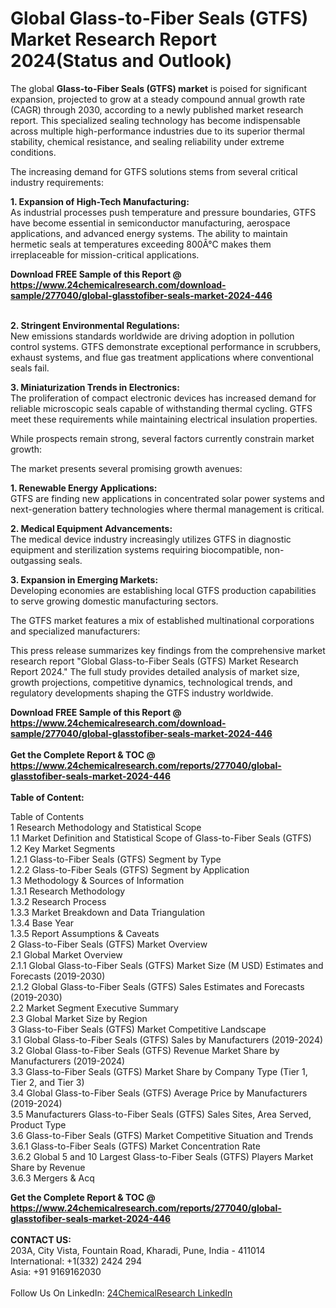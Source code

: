 <h1>Global Glass-to-Fiber Seals (GTFS) Market Research Report 2024(Status and Outlook)</h1><p>The global <strong>Glass-to-Fiber Seals (GTFS) market</strong> is poised for significant expansion, projected to grow at a steady compound annual growth rate (CAGR) through 2030, according to a newly published market research report. This specialized sealing technology has become indispensable across multiple high-performance industries due to its superior thermal stability, chemical resistance, and sealing reliability under extreme conditions.</p><p>The increasing demand for GTFS solutions stems from several critical industry requirements:</p><p><strong>1. Expansion of High-Tech Manufacturing:</strong><br>
As industrial processes push temperature and pressure boundaries, GTFS have become essential in semiconductor manufacturing, aerospace applications, and advanced energy systems. The ability to maintain hermetic seals at temperatures exceeding 800Â°C makes them irreplaceable for mission-critical applications.</p><div><b>Download FREE Sample of this Report @ 
            <a href="https://www.24chemicalresearch.com/download-sample/277040/global-glasstofiber-seals-market-2024-446">
            https://www.24chemicalresearch.com/download-sample/277040/global-glasstofiber-seals-market-2024-446</a></b></div><br><p><strong>2. Stringent Environmental Regulations:</strong><br>
New emissions standards worldwide are driving adoption in pollution control systems. GTFS demonstrate exceptional performance in scrubbers, exhaust systems, and flue gas treatment applications where conventional seals fail.</p><p><strong>3. Miniaturization Trends in Electronics:</strong><br>
The proliferation of compact electronic devices has increased demand for reliable microscopic seals capable of withstanding thermal cycling. GTFS meet these requirements while maintaining electrical insulation properties.</p><p>While prospects remain strong, several factors currently constrain market growth:</p><p>The market presents several promising growth avenues:</p><p><strong>1. Renewable Energy Applications:</strong><br>
GTFS are finding new applications in concentrated solar power systems and next-generation battery technologies where thermal management is critical.</p><p><strong>2. Medical Equipment Advancements:</strong><br>
The medical device industry increasingly utilizes GTFS in diagnostic equipment and sterilization systems requiring biocompatible, non-outgassing seals.</p><p><strong>3. Expansion in Emerging Markets:</strong><br>
Developing economies are establishing local GTFS production capabilities to serve growing domestic manufacturing sectors.</p><p>The GTFS market features a mix of established multinational corporations and specialized manufacturers:</p><p>This press release summarizes key findings from the comprehensive market research report "Global Glass-to-Fiber Seals (GTFS) Market Research Report 2024." The full study provides detailed analysis of market size, growth projections, competitive dynamics, technological trends, and regulatory developments shaping the GTFS industry worldwide.</p><div><b>Download FREE Sample of this Report @ 
            <a href="https://www.24chemicalresearch.com/download-sample/277040/global-glasstofiber-seals-market-2024-446">
            https://www.24chemicalresearch.com/download-sample/277040/global-glasstofiber-seals-market-2024-446</a></b></div><br><div><b>Get the Complete Report & TOC @ 
            <a href="https://www.24chemicalresearch.com/reports/277040/global-glasstofiber-seals-market-2024-446">
            https://www.24chemicalresearch.com/reports/277040/global-glasstofiber-seals-market-2024-446</a></b></div><br>
            <b>Table of Content:</b><p>Table of Contents<br />
1 Research Methodology and Statistical Scope<br />
1.1 Market Definition and Statistical Scope of Glass-to-Fiber Seals (GTFS)<br />
1.2 Key Market Segments<br />
1.2.1 Glass-to-Fiber Seals (GTFS) Segment by Type<br />
1.2.2 Glass-to-Fiber Seals (GTFS) Segment by Application<br />
1.3 Methodology & Sources of Information<br />
1.3.1 Research Methodology<br />
1.3.2 Research Process<br />
1.3.3 Market Breakdown and Data Triangulation<br />
1.3.4 Base Year<br />
1.3.5 Report Assumptions & Caveats<br />
2 Glass-to-Fiber Seals (GTFS) Market Overview<br />
2.1 Global Market Overview<br />
2.1.1 Global Glass-to-Fiber Seals (GTFS) Market Size (M USD) Estimates and Forecasts (2019-2030)<br />
2.1.2 Global Glass-to-Fiber Seals (GTFS) Sales Estimates and Forecasts (2019-2030)<br />
2.2 Market Segment Executive Summary<br />
2.3 Global Market Size by Region<br />
3 Glass-to-Fiber Seals (GTFS) Market Competitive Landscape<br />
3.1 Global Glass-to-Fiber Seals (GTFS) Sales by Manufacturers (2019-2024)<br />
3.2 Global Glass-to-Fiber Seals (GTFS) Revenue Market Share by Manufacturers (2019-2024)<br />
3.3 Glass-to-Fiber Seals (GTFS) Market Share by Company Type (Tier 1, Tier 2, and Tier 3)<br />
3.4 Global Glass-to-Fiber Seals (GTFS) Average Price by Manufacturers (2019-2024)<br />
3.5 Manufacturers Glass-to-Fiber Seals (GTFS) Sales Sites, Area Served, Product Type<br />
3.6 Glass-to-Fiber Seals (GTFS) Market Competitive Situation and Trends<br />
3.6.1 Glass-to-Fiber Seals (GTFS) Market Concentration Rate<br />
3.6.2 Global 5 and 10 Largest Glass-to-Fiber Seals (GTFS) Players Market Share by Revenue<br />
3.6.3 Mergers & Acq</p><div><b>Get the Complete Report & TOC @ 
            <a href="https://www.24chemicalresearch.com/reports/277040/global-glasstofiber-seals-market-2024-446">
            https://www.24chemicalresearch.com/reports/277040/global-glasstofiber-seals-market-2024-446</a></b></div><br><b>CONTACT US:</b><br>
            203A, City Vista, Fountain Road, Kharadi, Pune, India - 411014<br>
            International: +1(332) 2424 294<br>
            Asia: +91 9169162030 <br><br>
            Follow Us On LinkedIn: <a href="https://www.linkedin.com/company/24chemicalresearch/">24ChemicalResearch LinkedIn</a>